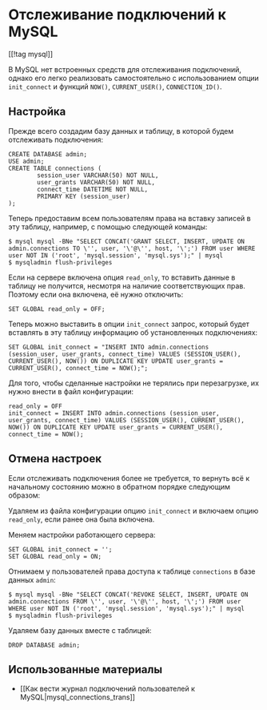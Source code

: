 Отслеживание подключений к MySQL
================================

[[!tag mysql]]

В MySQL нет встроенных средств для отслеживания подключений, однако его легко реализовать самостоятельно с использованием опции `init_connect` и функций `NOW()`, `CURRENT_USER()`, `CONNECTION_ID()`.

Настройка
---------

Прежде всего создадим базу данных и таблицу, в которой будем отслеживать подключения:

    CREATE DATABASE admin;
    USE admin;
    CREATE TABLE connections (
            session_user VARCHAR(50) NOT NULL,
            user_grants VARCHAR(50) NOT NULL,
            connect_time DATETIME NOT NULL,
            PRIMARY KEY (session_user)
    );

Теперь предоставим всем пользователям права на вставку записей в эту таблицу, например, с помощью следующей команды:

    $ mysql mysql -BNe "SELECT CONCAT('GRANT SELECT, INSERT, UPDATE ON admin.connections TO \'', user, '\'@\'', host, '\';') FROM user WHERE user NOT IN ('root', 'mysql.session', 'mysql.sys');" | mysql
    $ mysqladmin flush-privileges

Если на сервере включена опция `read_only`, то вставить данные в таблицу не получится, несмотря на наличие соответствующих прав. Поэтому если она включена, её нужно отключить:

    SET GLOBAL read_only = OFF;

Теперь можно выставить в опции `init_connect` запрос, который будет вставлять в эту таблицу информацию об установленных подключениях:

    SET GLOBAL init_connect = "INSERT INTO admin.connections (session_user, user_grants, connect_time) VALUES (SESSION_USER(), CURRENT_USER(), NOW()) ON DUPLICATE KEY UPDATE user_grants = CURRENT_USER(), connect_time = NOW();";

Для того, чтобы сделанные настройки не терялись при перезагрузке, их нужно внести в файл конфигурации:

    read_only = OFF
    init_connect = INSERT INTO admin.connections (session_user, user_grants, connect_time) VALUES (SESSION_USER(), CURRENT_USER(), NOW()) ON DUPLICATE KEY UPDATE user_grants = CURRENT_USER(), connect_time = NOW();

Отмена настроек
---------------

Если отслеживать подключения более не требуется, то вернуть всё к начальному состоянию можно в обратном порядке следующим образом:

Удаляем из файла конфигурации опцию `init_connect` и включаем опцию `read_only`, если ранее она была включена.

Меняем настройки работающего сервера:

    SET GLOBAL init_connect = '';
    SET GLOBAL read_only = ON;

Отнимаем у пользователей права доступа к таблице `connections` в базе данных `admin`:

    $ mysql mysql -BNe "SELECT CONCAT('REVOKE SELECT, INSERT, UPDATE ON admin.connections FROM \'', user, '\'@\'', host, '\';') FROM user WHERE user NOT IN ('root', 'mysql.session', 'mysql.sys');" | mysql
    $ mysqladmin flush-privileges

Удаляем базу данных вместе с таблицей:

    DROP DATABASE admin;

Использованные материалы
------------------------

* [[Как вести журнал подключений пользователей к MySQL|mysql_connections_trans]]
